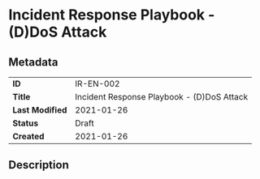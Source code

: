 # Incident Response Playbook - (D)DoS Attack

## Metadata

| | |
|-|-|
| **ID**            | IR-EN-002     |
| **Title**         | Incident Response Playbook - (D)DoS Attack |
| **Last Modified** | 2021-01-26    |
| **Status**        | Draft         |
| **Created**       | 2021-01-26    |

## Description
